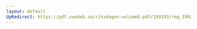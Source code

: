 ```yaml
---
layout: default
UpRedirect: https://pdf.swedeb.se/riksdagen-volumeG-pdf/199293/reg_199293/reg_199293_0298.pdf
---
```

